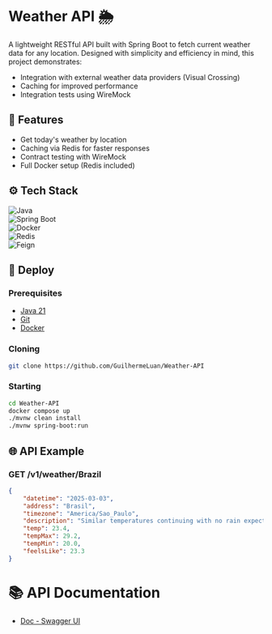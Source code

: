 
# Weather API 🌦️

A lightweight RESTful API built with Spring Boot to fetch current weather data for any location. Designed with simplicity and efficiency in mind, this project demonstrates:

- Integration with external weather data providers (Visual Crossing)
- Caching for improved performance
- Integration tests using WireMock

## 🚀 Features
- Get today's weather by location
- Caching via Redis for faster responses
- Contract testing with WireMock
- Full Docker setup (Redis included)


## ⚙️ **Tech Stack**
![Java](https://img.shields.io/badge/Java-21-red?style=flat&logo=openjdk&logoColor=white)  
![Spring Boot](https://img.shields.io/badge/Spring_Boot-3.4.3-6DB33F?style=flat&logo=springboot)  
![Docker](https://img.shields.io/badge/Docker-24.0.5-2496ED?style=flat&logo=docker)  
![Redis](https://img.shields.io/badge/Redis-7.2-DC382D?style=flat&logo=redis)  
![Feign](https://img.shields.io/badge/OpenFeign-✓-purple?style=flat)

## 🚀 Deploy
### Prerequisites
- [Java 21](https://www.oracle.com/java/technologies/downloads/#jdk21-windowsl)
- [Git](https://git-scm.com/)
- [Docker](https://www.docker.com/products/docker-desktop/)

### Cloning
```bash
git clone https://github.com/GuilhermeLuan/Weather-API
```

### Starting

```bash
cd Weather-API
docker compose up
./mvnw clean install
./mvnw spring-boot:run
```
## 🌐 API Example

### GET /v1/weather/Brazil
```json
{
    "datetime": "2025-03-03",
    "address": "Brasil",
    "timezone": "America/Sao_Paulo",
    "description": "Similar temperatures continuing with no rain expected.",
    "temp": 23.4,
    "tempMax": 29.2,
    "tempMin": 20.0,
    "feelsLike": 23.3
}
```

# 📚 API Documentation

- [Doc - Swagger UI](https://api-weather.guilhermeluan.dev/swagger-ui/index.html)
